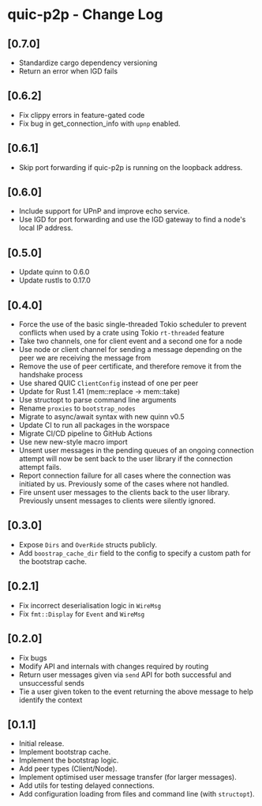 # quic-p2p - Change Log

## [0.7.0]
- Standardize cargo dependency versioning
- Return an error when IGD fails

## [0.6.2]
- Fix clippy errors in feature-gated code
- Fix bug in get_connection_info with `upnp` enabled.

## [0.6.1]
- Skip port forwarding if quic-p2p is running on the loopback address.

## [0.6.0]
- Include support for UPnP and improve echo service.
- Use IGD for port forwarding and use the IGD gateway to find a node's local IP address.

## [0.5.0]
- Update quinn to 0.6.0
- Update rustls to 0.17.0

## [0.4.0]
- Force the use of the basic single-threaded Tokio scheduler to prevent conflicts when used by a crate using Tokio `rt-threaded` feature
- Take two channels, one for client event and a second one for a node
- Use node or client channel for sending a message depending on the peer we are receiving the message from
- Remove the use of peer certificate, and therefore remove it from the handshake process
- Use shared QUIC `ClientConfig` instead of one per peer
- Update for Rust 1.41 (mem::replace -> mem::take)
- Use structopt to parse command line arguments
- Rename `proxies` to `bootstrap_nodes`
- Migrate to async/await syntax with new quinn v0.5
- Update CI to run all packages in the worspace
- Migrate CI/CD pipeline to GitHub Actions
- Use new new-style macro import
- Unsent user messages in the pending queues of an ongoing connection attempt will now be sent back to the user library if the connection attempt fails.
- Report connection failure for all cases where the connection was initiated by us. Previously some of the cases where not handled.
- Fire unsent user messages to the clients back to the user library. Previously unsent messages to clients were silently ignored.

## [0.3.0]
- Expose `Dirs` and `OverRide` structs publicly.
- Add `boostrap_cache_dir` field to the config to specify a custom path for the bootstrap cache.

## [0.2.1]
- Fix incorrect deserialisation logic in `WireMsg`
- Fix `fmt::Display` for `Event` and `WireMsg`

## [0.2.0]
- Fix bugs
- Modify API and internals with changes required by routing
- Return user messages given via `send` API for both successful and unsuccessful sends
- Tie a user given token to the event returning the above message to help identify the context

## [0.1.1]
- Initial release.
- Implement bootstrap cache.
- Implement the bootstrap logic.
- Add peer types (Client/Node).
- Implement optimised user message transfer (for larger messages).
- Add utils for testing delayed connections.
- Add configuration loading from files and command line (with `structopt`).
